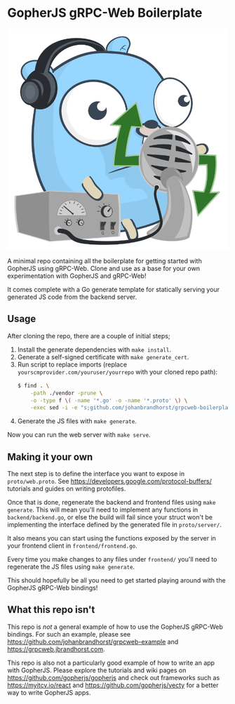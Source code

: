 # GopherJS gRPC-Web Boilerplate

![gRPC-Web Gopher by Egon Elbre (@egonelbre)](./logo.svg)

A minimal repo containing all the boilerplate for getting started with
GopherJS using gRPC-Web. Clone and use as a base for your own
experimentation with GopherJS and gRPC-Web!

It comes complete with a Go generate template for statically serving
your generated JS code from the backend server.

## Usage

After cloning the repo, there are a couple of initial steps;

1. Install the generate dependencies with `make install`.
1. Generate a self-signed certificate with `make generate_cert`.
1. Run script to replace imports (replace `yourscmprovider.com/youruser/yourrepo` with your cloned repo path):
    ```bash
    $ find . \
        -path ./vendor -prune \
        -o -type f \( -name '*.go' -o -name '*.proto' \) \
        -exec sed -i -e "s;github.com/johanbrandhorst/grpcweb-boilerplate;yourscmprovider.com/youruser/yourrepo;g" {} +
    ```
1. Generate the JS files with `make generate`.

Now you can run the web server with `make serve`.

## Making it your own

The next step is to define the interface you want to expose in
`proto/web.proto`. See https://developers.google.com/protocol-buffers/
tutorials and guides on writing protofiles.

Once that is done, regenerate the backend and frontend files using
`make generate`. This will mean you'll need to implement any functions in
`backend/backend.go`, or else the build will fail since your struct won't
be implementing the interface defined by the generated file in `proto/server/`.

It also means you can start using the functions exposed by the server
in your frontend client in `frontend/frontend.go`.

Every time you make changes to any files under `frontend/` you'll
need to regenerate the JS files using `make generate`.

This should hopefully be
all you need to get started playing around with the GopherJS gRPC-Web
bindings!

## What this repo isn't

This repo is _not_ a general example of how to use the GopherJS gRPC-Web bindings.
For such an example, please see https://github.com/johanbrandhorst/grpcweb-example
and https://grpcweb.jbrandhorst.com.

This repo is also not a particularly good example of how to write an app with
GopherJS. Please explore the tutorials and wiki pages on
https://github.com/gopherjs/gopherjs and check out frameworks such as
https://myitcv.io/react and https://github.com/gopherjs/vecty for
a better way to write GopherJS apps.
